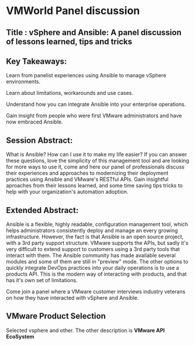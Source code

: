 # VMWorld Panel discussion

## Title : vSphere and Ansible: A panel discussion of lessons learned, tips and tricks

## Key Takeaways:

Learn from panelist experiences using Ansible to manage vSphere environments.

Learn about limitations, workarounds and use cases.

Understand how you can integrate Ansible into your enterprise operations.

Gain insight from people who were first VMware administrators and have now embraced Ansible.

## Session Abstract:

What is Ansible? How can I use it to make my life easier? If you can answer these questions, love the simplicity of this management tool and are looking for more ways to use it, come and here our panel of professionals discuss their experiences and approaches to modernizing their deployment practices using Ansible and VMware's RESTful APIs.  Gain insightful aproaches from their lessons learned, and some time saving tips tricks to help with your organization's automation adoption.

## Extended Abstract:

Ansible is a flexible, highly readable, configuration management tool, which helps administrators consistently deploy and manage an every growing infrastructure.  However, the fact is that Ansible is an open source project, with a 3rd party support structure. VMware supports the APIs, but sadly it's very difficult to extend support to customers using a 3rd party tools that interact with them. The Ansible community has made available several modules and some of them are still in "preview" mode. The other options to quickly integrate DevOps practices into your daily operations is to use a products API.  This is the modern way of interacting with products, and that has it's own set of limitations.

Come join a panel where a VMware customer interviews industry veterans on how they have interacted with vSphere and Ansible.

## VMware Product Selection

Selected vsphere and other.  The other description is __VMware API EcoSystem__
